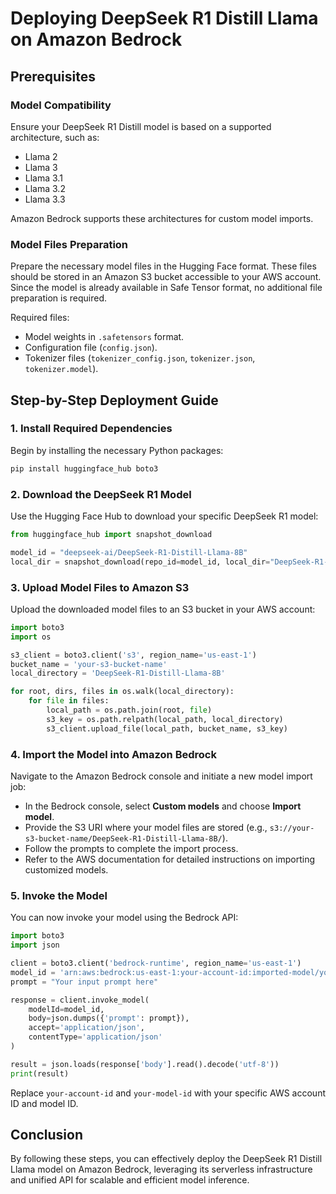 # Deploying DeepSeek R1 Distill Llama on Amazon Bedrock

## Prerequisites
### Model Compatibility
Ensure your DeepSeek R1 Distill model is based on a supported architecture, such as:
- Llama 2
- Llama 3
- Llama 3.1
- Llama 3.2
- Llama 3.3

Amazon Bedrock supports these architectures for custom model imports.

### Model Files Preparation
Prepare the necessary model files in the Hugging Face format. These files should be stored in an Amazon S3 bucket accessible to your AWS account. Since the model is already available in Safe Tensor format, no additional file preparation is required.

Required files:
- Model weights in `.safetensors` format.
- Configuration file (`config.json`).
- Tokenizer files (`tokenizer_config.json`, `tokenizer.json`, `tokenizer.model`).

## Step-by-Step Deployment Guide

### 1. Install Required Dependencies
Begin by installing the necessary Python packages:
```bash
pip install huggingface_hub boto3
```

### 2. Download the DeepSeek R1 Model
Use the Hugging Face Hub to download your specific DeepSeek R1 model:
```python
from huggingface_hub import snapshot_download

model_id = "deepseek-ai/DeepSeek-R1-Distill-Llama-8B"
local_dir = snapshot_download(repo_id=model_id, local_dir="DeepSeek-R1-Distill-Llama-8B")
```

### 3. Upload Model Files to Amazon S3
Upload the downloaded model files to an S3 bucket in your AWS account:
```python
import boto3
import os

s3_client = boto3.client('s3', region_name='us-east-1')
bucket_name = 'your-s3-bucket-name'
local_directory = 'DeepSeek-R1-Distill-Llama-8B'

for root, dirs, files in os.walk(local_directory):
    for file in files:
        local_path = os.path.join(root, file)
        s3_key = os.path.relpath(local_path, local_directory)
        s3_client.upload_file(local_path, bucket_name, s3_key)
```

### 4. Import the Model into Amazon Bedrock
Navigate to the Amazon Bedrock console and initiate a new model import job:
- In the Bedrock console, select **Custom models** and choose **Import model**.
- Provide the S3 URI where your model files are stored (e.g., `s3://your-s3-bucket-name/DeepSeek-R1-Distill-Llama-8B/`).
- Follow the prompts to complete the import process.
- Refer to the AWS documentation for detailed instructions on importing customized models.

### 5. Invoke the Model
You can now invoke your model using the Bedrock API:
```python
import boto3
import json

client = boto3.client('bedrock-runtime', region_name='us-east-1')
model_id = 'arn:aws:bedrock:us-east-1:your-account-id:imported-model/your-model-id'
prompt = "Your input prompt here"

response = client.invoke_model(
    modelId=model_id,
    body=json.dumps({'prompt': prompt}),
    accept='application/json',
    contentType='application/json'
)

result = json.loads(response['body'].read().decode('utf-8'))
print(result)
```
Replace `your-account-id` and `your-model-id` with your specific AWS account ID and model ID.

## Conclusion
By following these steps, you can effectively deploy the DeepSeek R1 Distill Llama model on Amazon Bedrock, leveraging its serverless infrastructure and unified API for scalable and efficient model inference.

